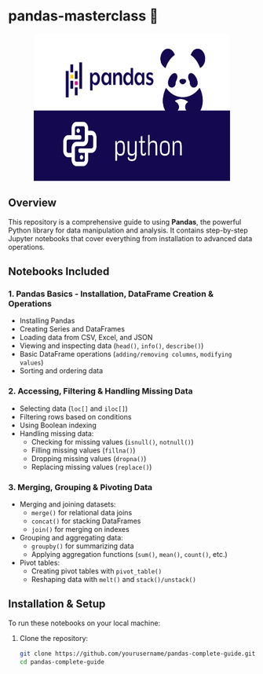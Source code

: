 # pandas-masterclass 🐼  

<p align ="center">
  <img src="img/pandas.jpg" width="400" height="300">
</p>



## Overview  
This repository is a comprehensive guide to using **Pandas**, the powerful Python library for data manipulation and analysis. It contains step-by-step Jupyter notebooks that cover everything from installation to advanced data operations.  

## Notebooks Included  
### 1. **Pandas Basics - Installation, DataFrame Creation & Operations**  
   - Installing Pandas  
   - Creating Series and DataFrames  
   - Loading data from CSV, Excel, and JSON  
   - Viewing and inspecting data (`head()`, `info()`, `describe()`)  
   - Basic DataFrame operations (`adding/removing columns`, `modifying values`)  
   - Sorting and ordering data  

### 2. **Accessing, Filtering & Handling Missing Data**  
   - Selecting data (`loc[]` and `iloc[]`)  
   - Filtering rows based on conditions  
   - Using Boolean indexing  
   - Handling missing data:  
     - Checking for missing values (`isnull()`, `notnull()`)  
     - Filling missing values (`fillna()`)  
     - Dropping missing values (`dropna()`)  
     - Replacing missing values (`replace()`)  

### 3. **Merging, Grouping & Pivoting Data**  
   - Merging and joining datasets:  
     - `merge()` for relational data joins  
     - `concat()` for stacking DataFrames  
     - `join()` for merging on indexes  
   - Grouping and aggregating data:  
     - `groupby()` for summarizing data  
     - Applying aggregation functions (`sum()`, `mean()`, `count()`, etc.)  
   - Pivot tables:  
     - Creating pivot tables with `pivot_table()`  
     - Reshaping data with `melt()` and `stack()/unstack()`  

## Installation & Setup  
To run these notebooks on your local machine:  
1. Clone the repository:  
   ```bash
   git clone https://github.com/yourusername/pandas-complete-guide.git
   cd pandas-complete-guide
